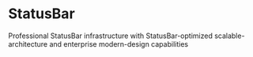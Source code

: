 # StatusBar
Professional StatusBar infrastructure with StatusBar-optimized scalable-architecture and enterprise modern-design capabilities
